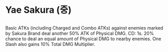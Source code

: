 # Yae Sakura (중)

##

Basic ATKs (including Charged and Combo ATKs) against enemies marked by Sakura Brand deal another 50% ATK of Physical DMG. CD: 1s. 20% chance to deal an equal amount of Physical DMG to nearby enemies. One Slash also gains 10% Total DMG Multiplier.
